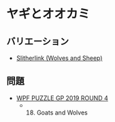 # ヤギとオオカミ

## バリエーション
- [Slitherlink (Wolves and Sheep)](slitherlink-wolvesandsheep.md)

## 問題
- [WPF PUZZLE GP 2019 ROUND 4](../questions/wpfpgp2019-4.md)
	- 18. Goats and Wolves
